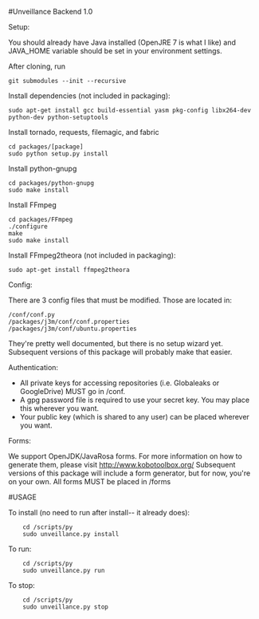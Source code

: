 #Unveillance Backend 1.0

Setup:

You should already have Java installed (OpenJRE 7 is what I like) and JAVA_HOME variable should be set in your environment settings.

After cloning, run

    git submodules --init --recursive

Install dependencies (not included in packaging):

    sudo apt-get install gcc build-essential yasm pkg-config libx264-dev python-dev python-setuptools

Install tornado, requests, filemagic, and fabric

    cd packages/[package]
    sudo python setup.py install

Install python-gnupg

	cd packages/python-gnupg
	sudo make install

Install FFmpeg

    cd packages/FFmpeg
    ./configure
    make
    sudo make install
  
Install FFmpeg2theora (not included in packaging):

    sudo apt-get install ffmpeg2theora
    
Config:

There are 3 config files that must be modified.  Those are located in:

    /conf/conf.py
    /packages/j3m/conf/conf.properties
    /packages/j3m/conf/ubuntu.properties

They're pretty well documented, but there is no setup wizard yet.
Subsequent versions of this package will probably make that easier.

Authentication:

- All private keys for accessing repositories (i.e. Globaleaks or GoogleDrive) MUST go in /conf.
- A gpg password file is required to use your secret key.  You may place this wherever you want.
- Your public key (which is shared to any user) can be placed wherever you want.

Forms:

We support OpenJDK/JavaRosa forms.  For more information on how to generate them, please visit http://www.kobotoolbox.org/
Subsequent versions of this package will include a form generator, but for now, you're on your own.  All forms MUST be placed in /forms

#USAGE

To install (no need to run after install-- it already does):

        cd /scripts/py
        sudo unveillance.py install

To run:

        cd /scripts/py
        sudo unveillance.py run

To stop:

        cd /scripts/py
        sudo unveillance.py stop

